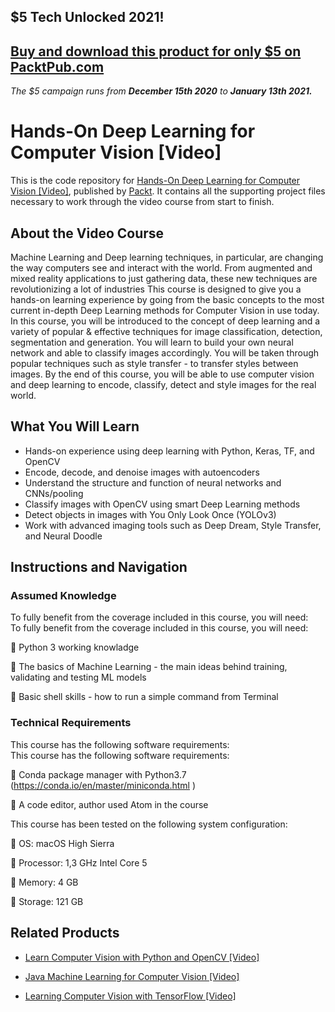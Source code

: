 ## $5 Tech Unlocked 2021!
[Buy and download this product for only $5 on PacktPub.com](https://www.packtpub.com/)
-----
*The $5 campaign         runs from __December 15th 2020__ to __January 13th 2021.__*

# Hands-On Deep Learning for Computer Vision [Video]
This is the code repository for [Hands-On Deep Learning for Computer Vision [Video]](https://www.packtpub.com/application-development/hands-deep-learning-computer-vision-video?utm_source=github&utm_medium=repository&utm_campaign=9781788835503), published by [Packt](https://www.packtpub.com/?utm_source=github). It contains all the supporting project files necessary to work through the video course from start to finish.
## About the Video Course
Machine Learning and Deep learning techniques, in particular, are changing the way computers see and interact with the world.  From augmented and mixed reality applications to just gathering data, these new techniques are revolutionizing a lot of industries This course is designed to give you a hands-on learning experience by going from the basic concepts to the most current in-depth Deep Learning methods for Computer Vision in use today.
In this course, you will be introduced to the concept of deep learning and a variety of popular & effective techniques for image classification, detection, segmentation and generation. You will learn to build your own neural network and able to classify images accordingly. You will be taken through popular techniques such as style transfer - to transfer styles between images.
By the end of this course, you will be able to use computer vision and deep learning to encode, classify, detect and style images for the real world.


<H2>What You Will Learn</H2>
<DIV class=book-info-will-learn-text>
<UL>
<LI>Hands-on experience using deep learning with Python, Keras, TF, and OpenCV&nbsp; 
<LI>Encode, decode, and denoise images with autoencoders&nbsp; 
<LI>Understand the structure and function of neural networks and CNNs/pooling&nbsp; 
<LI>Classify images with OpenCV using smart Deep Learning methods&nbsp; 
<LI>Detect objects in images with You Only Look Once (YOLOv3)&nbsp; 
<LI>Work with advanced imaging tools such as Deep Dream, Style Transfer, and Neural Doodle </LI></UL></DIV>

## Instructions and Navigation
### Assumed Knowledge
To fully benefit from the coverage included in this course, you will need:<br/>
To fully benefit from the coverage included in this course, you will need:

	Python 3 working knowladge

	The basics of Machine Learning - the main ideas behind training, validating and testing ML models

	Basic shell skills - how to run a simple command from Terminal

### Technical Requirements
This course has the following software requirements:<br/>
This course has the following software requirements:

	Conda package manager with Python3.7 (https://conda.io/en/master/miniconda.html )

	A code editor, author used Atom in the course

This course has been tested on the following system configuration:

	OS: macOS High Sierra

	Processor: 1,3 GHz Intel Core 5

	Memory: 4 GB

	Storage: 121 GB


## Related Products
* [Learn Computer Vision with Python and OpenCV [Video]](https://www.packtpub.com/application-development/learn-computer-vision-python-and-opencv-video?utm_source=github&utm_medium=repository&utm_campaign=9781788293846)

* [Java Machine Learning for Computer Vision [Video]](https://www.packtpub.com/big-data-and-business-intelligence/java-machine-learning-computer-vision-video?utm_source=github&utm_medium=repository&utm_campaign=9781789130652)

* [Learning Computer Vision with TensorFlow [Video]](https://www.packtpub.com/big-data-and-business-intelligence/learning-computer-vision-tensorflow-video?utm_source=github&utm_medium=repository&utm_campaign=9781788292573)

